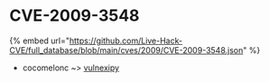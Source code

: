 # CVE-2009-3548
{% embed url="https://github.com/Live-Hack-CVE/full_database/blob/main/cves/2009/CVE-2009-3548.json" %}

* cocomelonc ~> [vulnexipy](https://www.alice-snow.ru/2009/database/cve-2009-3548/vulnexipy-cocomelonc)